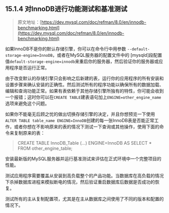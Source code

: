 ## 15.1.4 对InnoDB进行功能测试和基准测试

> 原文地址：[https://dev.mysql.com/doc/refman/8.0/en/innodb-benchmarking.html](https://dev.mysql.com/doc/refman/8.0/en/innodb-benchmarking.html)

如果InnoDB不是你的默认存储引擎，你可以在命令行中用参数 `--default-storage-engine=InnoDB`，或者在MySQL服务器的配置文件中的 [mysqld]段配置值`default-storage-engine=innodb`来重启你的服务器，然后验证你的服务器或应用程序是否运行正常。

由于改变默认的存储引擎只会影响之后新建的表，运行你的应用程序的所有安装和设置步骤来确认安装的正确性。然后测试所有的程序功能以确保所有的数据加载、编辑和查询功能正常。如果有表依赖于其他存储引擎所独有的特性，你可能会收到一个报错；这时你可以在`CREATE TABLE`建表语句加上`ENGINE=other_engine_name`选项来避免这个问题。

如果你不能毫无后顾之忧的做出切换存储引擎的决定，并且你想预览一下使用`ALTER TABLE table_name ENGINE=InnoDB`创建的每一张InnoDB表是否能正常工作，或者你想在不影响原来的表的情况下测试一下查询或其他操作，使用下面的命令来复制原来的表：

> CREATE TABLE InnoDB_Table (...) ENGINE=InnoDB AS SELECT * FROM other_engine_table;

安装最新版的MySQL服务器并运行基准测试来评估在正式环境中一个完整项目的性能。

测试应用程序需要覆盖从安装到高负载整个的产品功能。当数据库在高负载的情况下杀掉数据库进程来模拟断电的情况，然后验证重启数据库后数据是否成功的恢复。

测试所有的主从复制配置项，尤其是在主从数据库之间使用了不同的版本和配置的情况下。
